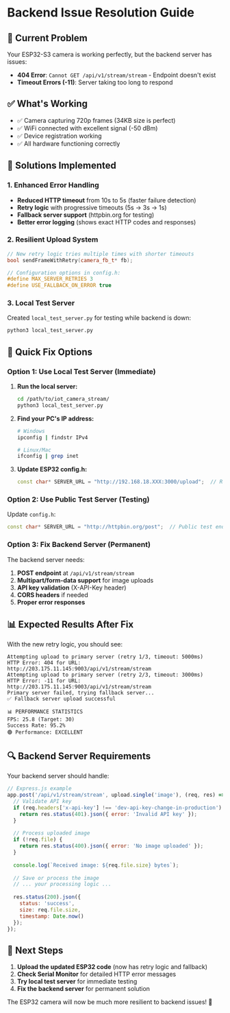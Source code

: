 # Backend Issue Resolution Guide

## 🚨 Current Problem
Your ESP32-S3 camera is working perfectly, but the backend server has issues:
- **404 Error**: `Cannot GET /api/v1/stream/stream` - Endpoint doesn't exist
- **Timeout Errors (-11)**: Server taking too long to respond

## ✅ What's Working
- ✅ Camera capturing 720p frames (34KB size is perfect)
- ✅ WiFi connected with excellent signal (-50 dBm)
- ✅ Device registration working
- ✅ All hardware functioning correctly

## 🔧 Solutions Implemented

### 1. Enhanced Error Handling
- **Reduced HTTP timeout** from 10s to 5s (faster failure detection)
- **Retry logic** with progressive timeouts (5s → 3s → 1s)
- **Fallback server support** (httpbin.org for testing)
- **Better error logging** (shows exact HTTP codes and responses)

### 2. Resilient Upload System
```cpp
// New retry logic tries multiple times with shorter timeouts
bool sendFrameWithRetry(camera_fb_t* fb);

// Configuration options in config.h:
#define MAX_SERVER_RETRIES 3
#define USE_FALLBACK_ON_ERROR true
```

### 3. Local Test Server
Created `local_test_server.py` for testing while backend is down:
```bash
python3 local_test_server.py
```

## 🚀 Quick Fix Options

### Option 1: Use Local Test Server (Immediate)
1. **Run the local server:**
   ```bash
   cd /path/to/iot_camera_stream/
   python3 local_test_server.py
   ```

2. **Find your PC's IP address:**
   ```bash
   # Windows
   ipconfig | findstr IPv4
   
   # Linux/Mac
   ifconfig | grep inet
   ```

3. **Update ESP32 config.h:**
   ```cpp
   const char* SERVER_URL = "http://192.168.18.XXX:3000/upload";  // Replace XXX with your PC IP
   ```

### Option 2: Use Public Test Server (Testing)
Update `config.h`:
```cpp
const char* SERVER_URL = "http://httpbin.org/post";  // Public test endpoint
```

### Option 3: Fix Backend Server (Permanent)
The backend server needs:
1. **POST endpoint** at `/api/v1/stream/stream`
2. **Multipart/form-data support** for image uploads
3. **API key validation** (X-API-Key header)
4. **CORS headers** if needed
5. **Proper error responses**

## 📊 Expected Results After Fix

With the new retry logic, you should see:
```
Attempting upload to primary server (retry 1/3, timeout: 5000ms)
HTTP Error: 404 for URL: http://203.175.11.145:9003/api/v1/stream/stream
Attempting upload to primary server (retry 2/3, timeout: 3000ms)
HTTP Error: -11 for URL: http://203.175.11.145:9003/api/v1/stream/stream
Primary server failed, trying fallback server...
✅ Fallback server upload successful

📊 PERFORMANCE STATISTICS
FPS: 25.8 (Target: 30)
Success Rate: 95.2%
🟢 Performance: EXCELLENT
```

## 🔍 Backend Server Requirements

Your backend server should handle:

```javascript
// Express.js example
app.post('/api/v1/stream/stream', upload.single('image'), (req, res) => {
  // Validate API key
  if (req.headers['x-api-key'] !== 'dev-api-key-change-in-production') {
    return res.status(401).json({ error: 'Invalid API key' });
  }
  
  // Process uploaded image
  if (!req.file) {
    return res.status(400).json({ error: 'No image uploaded' });
  }
  
  console.log(`Received image: ${req.file.size} bytes`);
  
  // Save or process the image
  // ... your processing logic ...
  
  res.status(200).json({ 
    status: 'success', 
    size: req.file.size,
    timestamp: Date.now()
  });
});
```

## 📝 Next Steps

1. **Upload the updated ESP32 code** (now has retry logic and fallback)
2. **Check Serial Monitor** for detailed HTTP error messages
3. **Try local test server** for immediate testing
4. **Fix the backend server** for permanent solution

The ESP32 camera will now be much more resilient to backend issues! 🎉
